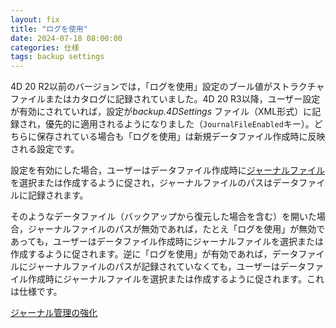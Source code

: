 ```yaml
---
layout: fix
title: "ログを使用"
date: 2024-07-18 08:00:00
categories: 仕様
tags: backup settings
---
```


4D 20 R2以前のバージョンでは，「ログを使用」設定のブール値がストラクチャファイルまたはカタログに記録されていました。4D 20 R3以降，ユーザー設定が有効にされていれば，設定が*backup.4DSettings* ファイル（XML形式）に記録され，優先的に適用されるようになりました（`JournalFileEnabled`キー）。どちらに保存されている場合も「ログを使用」は新規データファイル作成時に反映される設定です。

設定を有効にした場合，ユーザーはデータファイル作成時に[ジャーナルファイル](https://developer.4d.com/docs/ja/Backup/log/)を選択または作成するように促され，ジャーナルファイルのパスはデータファイルに記録されます。

そのようなデータファイル（バックアップから復元した場合を含む）を開いた場合，ジャーナルファイルのパスが無効であれば，たとえ「ログを使用」が無効であっても，ユーザーはデータファイル作成時にジャーナルファイルを選択または作成するように促されます。逆に「ログを使用」が有効であれば，データファイルにジャーナルファイルのパスが記録されていなくても，ユーザーはデータファイル作成時にジャーナルファイルを選択または作成するように促されます。これは仕様です。

<i class="fa fa-external-link" aria-hidden="true"></i> [ジャーナル管理の強化](https://blog.4d.com/ja/enhancing-the-journal-management/)